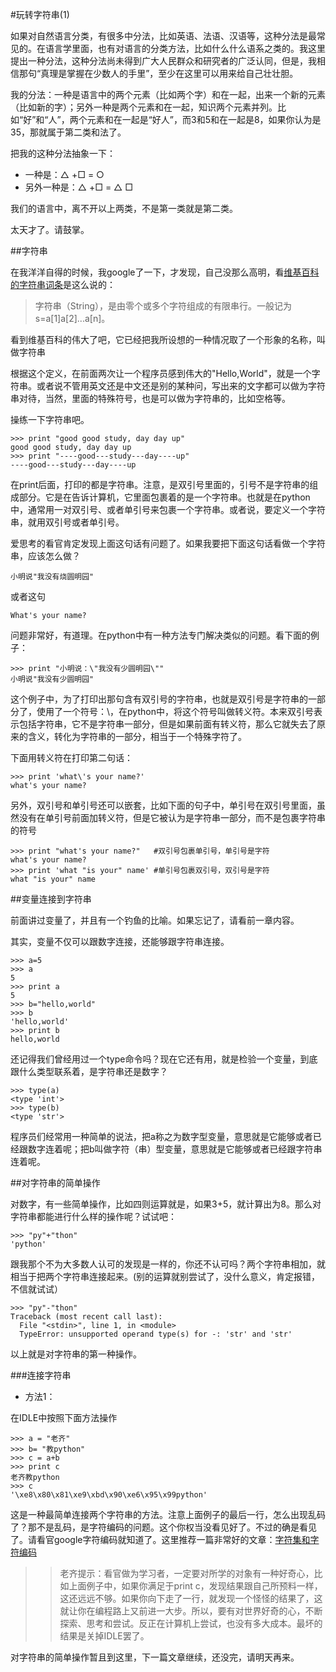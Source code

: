 #玩转字符串(1)

如果对自然语言分类，有很多中分法，比如英语、法语、汉语等，这种分法是最常见的。在语言学里面，也有对语言的分类方法，比如什么什么语系之类的。我这里提出一种分法，这种分法尚未得到广大人民群众和研究者的广泛认同，但是，我相信那句“真理是掌握在少数人的手里”，至少在这里可以用来给自己壮壮胆。

我的分法：一种是语言中的两个元素（比如两个字）和在一起，出来一个新的元素（比如新的字）；另外一种是两个元素和在一起，知识两个元素并列。比如“好”和“人”，两个元素和在一起是“好人”，而3和5和在一起是8，如果你认为是35，那就属于第二类和法了。

把我的这种分法抽象一下：

- 一种是：△ +□  = ○
- 另外一种是：△ +□  = △ □

我们的语言中，离不开以上两类，不是第一类就是第二类。

太天才了。请鼓掌。

##字符串

在我洋洋自得的时候，我google了一下，才发现，自己没那么高明，看[维基百科的字符串词条](http://zh.wikipedia.org/wiki/%E5%AD%97%E7%AC%A6%E4%B8%B2)是这么说的：

>字符串（String），是由零个或多个字符组成的有限串行。一般记为s=a[1]a[2]...a[n]。

看到维基百科的伟大了吧，它已经把我所设想的一种情况取了一个形象的名称，叫做字符串

根据这个定义，在前面两次让一个程序员感到伟大的"Hello,World"，就是一个字符串。或者说不管用英文还是中文还是别的某种问，写出来的文字都可以做为字符串对待，当然，里面的特殊符号，也是可以做为字符串的，比如空格等。

操练一下字符串吧。

    >>> print "good good study, day day up"
    good good study, day day up
    >>> print "----good---study---day----up"
    ----good---study---day----up

在print后面，打印的都是字符串。注意，是双引号里面的，引号不是字符串的组成部分。它是在告诉计算机，它里面包裹着的是一个字符串。也就是在python中，通常用一对双引号、或者单引号来包裹一个字符串。或者说，要定义一个字符串，就用双引号或者单引号。

爱思考的看官肯定发现上面这句话有问题了。如果我要把下面这句话看做一个字符串，应该怎么做？

    小明说"我没有烧圆明园"

或者这句

    What's your name?

问题非常好，有道理。在python中有一种方法专门解决类似的问题。看下面的例子：

    >>> print "小明说：\"我没有少圆明园\""
    小明说"我没有少圆明园"
    
这个例子中，为了打印出那句含有双引号的字符串，也就是双引号是字符串的一部分了，使用了一个符号：\，在python中，将这个符号叫做转义符。本来双引号表示包括字符串，它不是字符串一部分，但是如果前面有转义符，那么它就失去了原来的含义，转化为字符串的一部分，相当于一个特殊字符了。

下面用转义符在打印第二句话：

    >>> print 'what\'s your name?'
    what's your name?

另外，双引号和单引号还可以嵌套，比如下面的句子中，单引号在双引号里面，虽然没有在单引号前面加转义符，但是它被认为是字符串一部分，而不是包裹字符串的符号

    >>> print "what's your name?"   #双引号包裹单引号，单引号是字符
    what's your name?
    >>> print 'what "is your" name' #单引号包裹双引号，双引号是字符
    what "is your" name

##变量连接到字符串

前面讲过变量了，并且有一个钓鱼的比喻。如果忘记了，请看前一章内容。

其实，变量不仅可以跟数字连接，还能够跟字符串连接。

    >>> a=5
    >>> a
    5
    >>> print a
    5
    >>> b="hello,world"
    >>> b
    'hello,world'
    >>> print b
    hello,world

还记得我们曾经用过一个type命令吗？现在它还有用，就是检验一个变量，到底跟什么类型联系着，是字符串还是数字？

    >>> type(a)
    <type 'int'>
    >>> type(b)
    <type 'str'>

程序员们经常用一种简单的说法，把a称之为数字型变量，意思就是它能够或者已经跟数字连着呢；把b叫做字符（串）型变量，意思就是它能够或者已经跟字符串连着呢。

##对字符串的简单操作

对数字，有一些简单操作，比如四则运算就是，如果3+5，就计算出为8。那么对字符串都能进行什么样的操作呢？试试吧：

    >>> "py"+"thon"
    'python'

跟我那个不为大多数人认可的发现是一样的，你还不认可吗？两个字符串相加，就相当于把两个字符串连接起来。(别的运算就别尝试了，没什么意义，肯定报错，不信就试试）

    >>> "py"-"thon"
    Traceback (most recent call last):
      File "<stdin>", line 1, in <module>
      TypeError: unsupported operand type(s) for -: 'str' and 'str'

以上就是对字符串的第一种操作。

###连接字符串

- 方法1：

在IDLE中按照下面方法操作

    >>> a = "老齐"
    >>> b= "教python"
    >>> c = a+b
    >>> print c
    老齐教python
    >>> c
    '\xe8\x80\x81\xe9\xbd\x90\xe6\x95\x99python'
    
这是一种最简单连接两个字符串的方法。注意上面例子的最后一行，怎么出现乱码了？那不是乱码，是字符编码的问题。这个你权当没看见好了。不过的确是看见了。请看官google字符编码就知道了。这里推荐一篇非常好的文章：[字符集和字符编码](http://www.cnblogs.com/skynet/archive/2011/05/03/2035105.html)

>>老齐提示：看官做为学习者，一定要对所学的对象有一种好奇心，比如上面例子中，如果你满足于print c，发现结果跟自己所预料一样，这还远远不够。如果你向下走了一行，就发现一个怪怪的结果了，这就让你在编程路上又前进一大步。所以，要有对世界好奇的心，不断探索、思考和尝试。反正在计算机上尝试，也没有多大成本。最坏的结果是关掉IDLE罢了。

对字符串的简单操作暂且到这里，下一篇文章继续，还没完，请明天再来。
